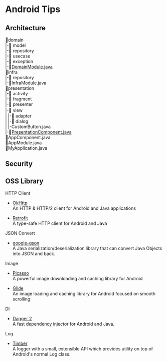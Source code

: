 # Android Tips

## Architecture
📁domain  
|-📁 model  
|-📁 repository  
|-📁 usecase   
|-📁 exception   
|-📃[DomainModule.java](DomainModule.java)  
📁infra  
|-📁 repository    
|-📃InfraModule.java  
📁presentation  
|-📁 activity  
|-📁 fragment  
|-📁 presenter  
|-📁 view　  
|  |-📁 adapter  
|  |-📁 dialog  
|  |-CustomButton.java  
|-📃[PresentationComponent.java](\PresentationComponent.java)  
📃AppComponent.java  
📃AppModule.java  
📃MyApplication.java  


## Security

## OSS Library

HTTP Client
- [OkHttp](http://square.github.io/okhttp/)  
An HTTP & HTTP/2 client for Android and Java applications

- [Retrofit](https://square.github.io/retrofit/)  
A type-safe HTTP client for Android and Java

JSON Convert
- [google-gson](https://github.com/google/gson)  
A Java serialization/deserialization library that can convert Java Objects into JSON and back.

Image
- [Picasso](http://square.github.io/picasso/)  
A powerful image downloading and caching library for Android

- [Glide](https://github.com/bumptech/glide)  
An image loading and caching library for Android focused on smooth scrolling

DI
- [Dagger 2](https://github.com/google/dagger)  
A fast dependency injector for Android and Java.

Log
- [Timber](https://github.com/JakeWharton/timber)  
A logger with a small, extensible API which provides utility on top of Android's normal Log class.
